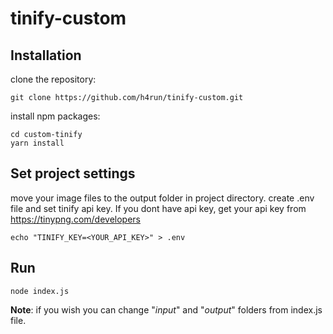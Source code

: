 # tinify-custom

## Installation
clone the repository:
```
git clone https://github.com/h4run/tinify-custom.git
```

install npm packages:
```
cd custom-tinify
yarn install
```

## Set project settings
move your image files to the output folder in project directory.
create .env file and set tinify api key. If you dont have api key, get your api key from https://tinypng.com/developers
```
echo "TINIFY_KEY=<YOUR_API_KEY>" > .env
```
## Run
```
node index.js
```

**Note**: if you wish you can change "*input*" and "*output*" folders from index.js file.


